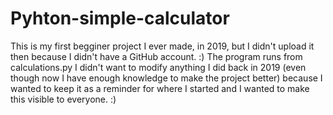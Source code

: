 # Pyhton-simple-calculator
This is my first begginer project I ever made, in 2019, but I didn't upload it then because I didn't have a GitHub account. :)
The program runs from calculations.py
I didn't want to modify anything I did back in 2019 (even though now I have enough knowledge to make the project better) because I wanted to 
keep it as a reminder for where I started and I wanted to make this visible to everyone. :)
